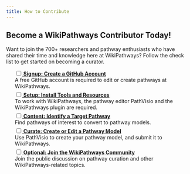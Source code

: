 ```yaml
---
title: How to Contribute
---
```

<h2>Become a WikiPathways Contributor Today!</h2>
<p>Want to join the 700+ researchers and pathway enthusiasts who have shared their time and knowledge here at WikiPathways? Follow the check list to get started on becoming a curator.

<ul style="list-style: none;">
    <li style="margin-bottom: 5px;"><input type="checkbox"><a href="https://www.github.com" target="_blank"><b> Signup: Create a GitHub Account</b></a>
        <br />A free GitHub account is required to edit or create pathways at WikiPathways.</li>
    <li style="margin-bottom: 5px;"><input type="checkbox"><a href="http://new.wikipathways.org/academy/stages/walk-install-pv/" target="_blank"><b> Setup: Install Tools and Resources</b></a>
        <br />To work with WikiPathways, the pathway editor PathVisio and the WikiPathways plugin are required.</li>
    <li style="margin-bottom: 5px;"><input type="checkbox"><a href="http://new.wikipathways.org/academy/stages/fig-met-1-overview/" target="_blank"><b> Content: Identify a Target Pathway</b></a>
        <br />Find pathways of interest to convert to pathway models.</li>
    <li style="margin-bottom: 5px;"><input type="checkbox"><a href="http://new.wikipathways.org/academy/stages/draw-geneproduct/" target="_blank"><b> Curate: Create or Edit a Pathway Model</b></a>
        <br />Use PathVisio to create your pathway model, and submit it to WikiPathways.</li>
    <li style="margin-bottom: 5px;"><input type="checkbox"><a href="https://github.com/wikipathways/wikipathways.github.io/discussions" target="_blank"><b> Optional: Join the WikiPathways Community</b></a>
        <br />Join the public discussion on pathway curation and other WikiPathways-related topics.</li>
</ul>
